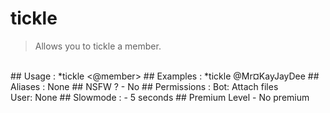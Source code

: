 # tickle

> Allows you to tickle a member.

<br>
## Usage :
*tickle <@member>
## Examples :
*tickle @Mr¤KayJayDee
## Aliases :
None
## NSFW ?
- No
## Permissions :
Bot: Attach files
<br>
User: None
## Slowmode :
- 5 seconds
## Premium Level
- No premium